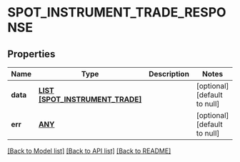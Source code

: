# SPOT_INSTRUMENT_TRADE_RESPONSE

## Properties
Name | Type | Description | Notes
------------ | ------------- | ------------- | -------------
**data** | [**LIST [SPOT_INSTRUMENT_TRADE]**](SPOT_INSTRUMENT_TRADE.md) |  | [optional] [default to null]
**err** | [**ANY**](.md) |  | [optional] [default to null]

[[Back to Model list]](../README.md#documentation-for-models) [[Back to API list]](../README.md#documentation-for-api-endpoints) [[Back to README]](../README.md)


